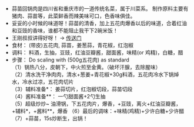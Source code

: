 * 蒜苗回锅肉是四川省和重庆市的一道传统名菜，属于川菜系。 制作原料主要有猪肉、蒜苗等，此菜鲜香而辣美味可口，色香味俱佳。
* 妥妥的小时候的味道呀！蒜苗的清香，加上五花肉爆香以后的味道，合着红油和豆豉的香味，谁都不能阻止我干下2碗米饭！
* 王刚叔叔讲得好呀！ -> [传送门](https://www.youtube.com/watch?v=v72yoabCHXA)
* 食材： (带皮)五花肉, 蒜苗，姜葱蒜，青花椒，红泡椒
* 调料： 料酒，生抽，豆豉，红油豆瓣酱，甜面酱，味精(or 鸡精)，白糖，醋
* 步骤： Do scaling with (500g五花肉) as standard </br>
        （1）锅热八分，皮朝下，中火煎至金黄。（破坏汗腺，去除腥味）</br>
        （2）清水洗干净肉肉，清水+葱姜+青花椒+30g料酒，五花肉冷水下锅焯水，冷水过凉，五花肉切片 </br>
        （3）辅料准备*： 姜蒜切片，红泡椒切段，蒜苗切段</br>
        （4）酱料准备**： 一勺甜面酱+2勺生抽 </br>
        （5）超级炒炒~ 油滑锅，下五花肉片，爆香，+豆豉，离火+红油豆瓣酱，+辅料*，+酱料**，爆香
        （6）最后的调味：+味精(鸡精)+少许白糖+少许醋 
        （7）+蒜苗，15s炒断生，出锅！
      
